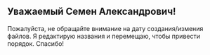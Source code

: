 ## Уважаемый Семен Александрович!

Пожалуйста, не обращайте внимание на дату создания/измения файлов. Я редактирую названия и перемещаю, чтобы привести порядок. Спасибо!
